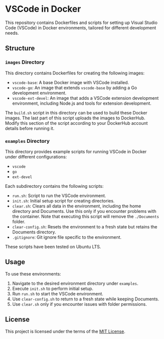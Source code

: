# VSCode in Docker

This repository contains Dockerfiles and scripts for setting up Visual Studio Code (VSCode) in Docker environments, tailored for different development needs.

## Structure

### `images` Directory

This directory contains Dockerfiles for creating the following images:

- `vscode-base`: A base Docker image with VSCode installed.
- `vscode-go`: An image that extends `vscode-base` by adding a Go development environment.
- `vscode-ext-devel`: An image that adds a VSCode extension development environment, including Node.js and tools for extension development.

The `build.sh` script in this directory can be used to build these Docker images. The last part of this script uploads the images to DockerHub. Modify this section of the script according to your DockerHub account details before running it.

### `examples` Directory

This directory provides example scripts for running VSCode in Docker under different configurations:

- `vscode`
- `go`
- `ext-devel`

Each subdirectory contains the following scripts:

- `run.sh`: Script to run the VSCode environment.
- `init.sh`: Initial setup script for creating directories.
- `clear.sh`: Clears all data in the environment, including the home directory and Documents. Use this only if you encounter problems with the container. Note that executing this script will remove the `./Documents` folder.
- `clear-config.sh`: Resets the environment to a fresh state but retains the Documents directory.
- `.gitignore`: Git ignore file specific to the environment.

These scripts have been tested on Ubuntu LTS.

## Usage

To use these environments:

1. Navigate to the desired environment directory under `examples`.
2. Execute `init.sh` to perform initial setup.
3. Run `run.sh` to start the VSCode environment.
4. Use `clear-config.sh` to return to a fresh state while keeping Documents.
5. Use `clear.sh` only if you encounter issues with folder permissions.

## License

This project is licensed under the terms of the [MIT License](./LICENSE).
